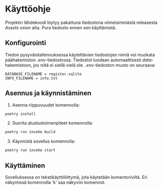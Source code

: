 # Käyttöohje

Projektin lähdekoodi löytyy pakattuna tiedostona viimeisimmästä releasesta _Assets_ osion alta. Pura tiedosto ennen sen käyttämistä.

## Konfigurointi

Tiedon pysyväistallennuksessa käytettävien tiedostojen nimiä voi muokata päähakemiston _.env_-tiedostossa. Tiedostot luodaan automaattisesti _data_-hakemistoon, jos niitä ei siellä vielä ole. _.env_-tiedoston muoto on seuraava:

```
DATABASE_FILENAME = register.sqlite
INFO_FILENAME = info.txt
```

## Asennus ja käynnistäminen

1. Asenna riippuvuudet komennolla:

```bash
poetry install
```

2. Suorita alustustoimenpiteet komennolla:

```bash
poetry run invoke build
```

3. Käynnistä sovellus komennolla:

```bash
poetry run invoke start
```

## Käyttäminen

Sovelluksessa on tekstikäyttöliittymä, jota käytetään komentoriviltä. Eri näkymissä komennolla 'k' saa näkyviin komennot.
